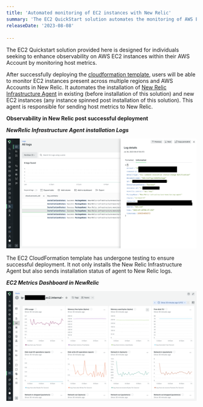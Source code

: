 ```yaml
---
title: 'Automated monitoring of EC2 instances with New Relic'
summary: 'The EC2 QuickStart solution automates the monitoring of AWS EC2 instances in New Relic by using a CloudFormation template to install New Relic Infrastructure Agent on the instances.'
releaseDate: '2023-08-08' 

---
```


The EC2 Quickstart solution provided here is designed for individuals seeking to enhance observability on AWS EC2 instances within their AWS Account by monitoring host metrics.

After successfully deploying the [cloudformation template](https://github.com/aws-quickstart/quickstart-ct-newrelic-one/blob/main/templates/EC2_Quickstart.yml), users will be able to monitor EC2 instances present across multiple regions and AWS Accounts in New Relic. It automates the installation of [New Relic Infrastructure Agent](https://docs.newrelic.com/docs/infrastructure/install-infrastructure-agent/get-started/install-infrastructure-agent/) in existing (before installation of this solution) and new EC2 instances (any instance spinned post installation of this solution). This agent is responsible for sending host metrics to New Relic.  

**Observability in New Relic post successful deployment**
 
***NewRelic Infrastructure Agent installation Logs***


![NewRelic Infrastructure Agent installation Logs](./images/nr_agent_installation_logs.png "EC2 Metrics")

The EC2 CloudFormation template has undergone testing to ensure successful deployment. It not only installs the New Relic Infrastructure Agent but also sends installation status of agent to New Relic logs.



***EC2 Metrics Dashboard in NewRelic***

![EC2 Metrics Dashboard](./images/ec2_metrics_from_agent.png "EC2 Metrics")


